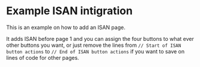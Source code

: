 # Example ISAN intigration

This is an example on how to add an ISAN page.

It adds ISAN before page 1 and you can assign the four buttons to what ever other buttons you want, or just remove the lines from `// Start of ISAN button actions` to `// End of ISAN button actions` if you want to save on lines of code for other pages.